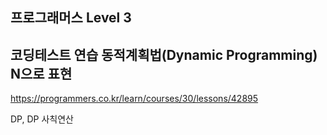 ## 프로그래머스 Level 3

## 코딩테스트 연습 동적계획법(Dynamic Programming) N으로 표현

https://programmers.co.kr/learn/courses/30/lessons/42895

DP, DP 사칙연산
